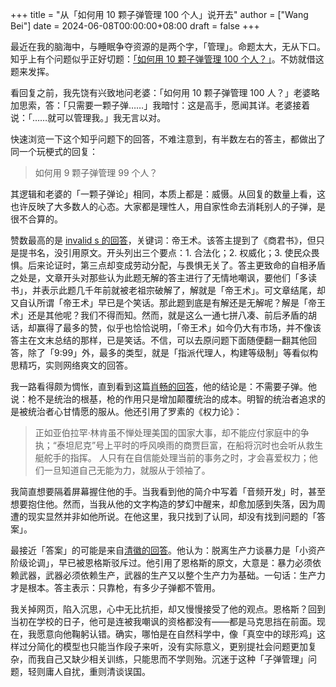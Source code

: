 +++
title = "从「如何用 10 颗子弹管理 100 个人」说开去"
author = ["Wang Bei"]
date = 2024-06-08T00:00:00+08:00
draft = false
+++

最近在我的脑海中，与睡眠争夺资源的是两个字，「管理」。命题太大，无从下口。知乎上有个问题似乎正好切题：[「如何用 10 颗子弹管理 100 个人？」](https://www.zhihu.com/question/26995308)。不妨就借这题来发挥。

看回复之前，我先饶有兴致地问老婆：「如何用 10 颗子弹管理 100 人？」老婆略加思索，答：「只需要一颗子弹……」我暗忖：这是高手，愿闻其详。老婆接着说：「……就可以管理我。」我无言以对。

快速浏览一下这个知乎问题下的回答，不难注意到，有半数左右的答主，都做出了同一个玩梗式的回复：

> 如何用 9 颗子弹管理 99 个人？

其逻辑和老婆的「一颗子弹论」相同，本质上都是：威慑。从回复的数量上看，这也许反映了大多数人的心态。大家都是理性人，用自家性命去消耗别人的子弹，是很不合算的。

赞数最高的是 [invalid s 的回答](https://www.zhihu.com/question/26995308/answer/271654968)，关键词：帝王术。该答主提到了《商君书》，但只是提书名，没引用原文。开头列出三个要点：1. 合法化；2. 权威化；3. 使民众畏惧。后来论证时，第三点却变成劳动分配，与畏惧无关了。答主更致命的自相矛盾之处是，文章开头对那些认为此题无解的答主进行了无情地嘲讽，要他们「多读书」，并表示此题几千年前就被老祖宗破解了，解就是「帝王术」。可文章结尾，却又自认所谓「帝王术」早已是个笑话。那此题到底是有解还是无解呢？解是「帝王术」还是其他呢？我们不得而知。然而，就是这么一通七拼八凑、前后矛盾的胡话，却赢得了最多的赞，似乎也恰恰说明，「帝王术」如今仍大有市场，并不像该答主在文末总结的那样，已是笑话。不信，可以去原问题下面随便翻一翻其他回答，除了「9:99」外，最多的类型，就是「指派代理人，构建等级制」等看似构思精巧，实则网络爽文的回答。

我一路看得颇为惆怅，直到看到这篇[肖畅的回答](https://www.zhihu.com/question/26995308/answer/269884892)，他的结论是：不需要子弹。他说：枪不是统治的根基，枪的作用只是增加颠覆统治的成本。明智的统治者追求的是被统治者心甘情愿的服从。他还引用了罗素的《权力论》：

> 正如亚伯拉罕·林肯虽不惮处理美国的国家大事，却不能应付家庭中的争执；“泰坦尼克”号上平时的呼风唤雨的商贾巨富，在船将沉时也会听从救生艇舵手的指挥。
> 人只有在自信能处理当前的事务之时，才会喜爱权力；他们一旦知道自己无能为力，就服从于领袖了。

我简直想要隔着屏幕握住他的手。当我看到他的简介中写着「音频开发」时，甚至想要抱住他。然而，当我从他的文字构造的梦幻中醒来，却愈加感到失落，因为周遭的现实显然并非如他所说。在他这里，我只找到了认同，却没有找到问题的「答案」。

最接近「答案」的可能是来自[清徽的回答](https://www.zhihu.com/question/26995308/answer/341948589)。他认为：脱离生产力谈暴力是「小资产阶级论调」，早已被恩格斯驳斥过。他引用了恩格斯的原文，大意是：暴力必须依赖武器，武器必须依赖生产，武器的生产又以整个生产力为基础。一句话：生产力才是根本。答主表示：只靠枪，有多少子弹都不管用。

我关掉网页，陷入沉思，心中无比抗拒，却又慢慢接受了他的观点。恩格斯？回到当初在学校的日子，他可是连被我嘲讽的资格都没有——都是马克思挡在前面。现在，我愿意向他鞠躬认错。确实，哪怕是在自然科学中，像「真空中的球形鸡」这样过分简化的模型也只能当作段子来听，没有实际意义，更别提社会问题更加复杂，而我自己又缺少相关训练，只能思而不学则殆。沉迷于这种「子弹管理」问题，轻则庸人自扰，重则清谈误国。
